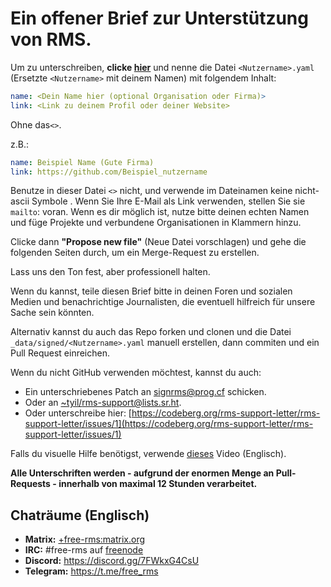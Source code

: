# Ein offener Brief zur Unterstützung von RMS.

Um zu unterschreiben, **clicke [hier](https://github.com/rms-support-letter/rms-support-letter.github.io/new/master/_data/signed)** und nenne die Datei `<Nutzername>.yaml` (Ersetzte `<Nutzername>` mit deinem Namen) mit folgendem Inhalt:

```yaml
name: <Dein Name hier (optional Organisation oder Firma)>
link: <Link zu deinem Profil oder deiner Website>
```

Ohne das`<>`.

z.B.:
```yaml
name: Beispiel Name (Gute Firma)
link: https://github.com/Beispiel_nutzername
```

Benutze in dieser Datei `<>` nicht, und verwende im Dateinamen keine nicht-ascii Symbole .
Wenn Sie Ihre E-Mail als Link verwenden, stellen Sie sie `mailto`: voran. 
Wenn es dir möglich ist, nutze bitte deinen echten Namen und füge Projekte und verbundene Organisationen in Klammern hinzu.

Clicke dann **"Propose new file"** (Neue Datei vorschlagen) und gehe die folgenden Seiten durch, um ein Merge-Request zu erstellen.

Lass uns den Ton fest, aber professionell halten. 

Wenn du kannst, teile diesen Brief bitte in deinen Foren und sozialen Medien und benachrichtige Journalisten, die eventuell hilfreich für unsere Sache sein könnten.

Alternativ kannst du auch das Repo forken und clonen und die Datei `_data/signed/<Nutzername>.yaml` manuell erstellen, dann commiten und ein Pull Request einreichen.

Wenn du nicht GitHub verwenden möchtest, kannst du auch:
- Ein unterschriebenes Patch an [signrms@prog.cf](mailto:signrms@prog.cf) schicken.
- Oder an [~tyil/rms-support@lists.sr.ht](mailto:~tyil/rms-support@lists.sr.ht). 
- Oder unterschreibe hier: [https://codeberg.org/rms-support-letter/rms-support-letter/issues/1](https://codeberg.org/rms-support-letter/rms-support-letter/issues/1)


Falls du visuelle Hilfe benötigst, verwende [dieses](https://invidious.snopyta.org/watch?v=1lz5S5oS8CU) Video (Englisch).

**Alle Unterschriften werden - aufgrund der enormen Menge an Pull-Requests - innerhalb von maximal 12 Stunden verarbeitet.**

## Chaträume (Englisch)

- **Matrix:** [+free-rms:matrix.org](https://matrix.to/#/+free-rms:matrix.org)
- **IRC:** #free-rms auf [freenode](https://freenode.net)
- **Discord:** https://discord.gg/7FWkxG4CsU
- **Telegram:** https://t.me/free_rms
